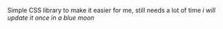 Simple CSS library to make it easier for me, still needs a lot of time
_i will update it once in a blue moon_
